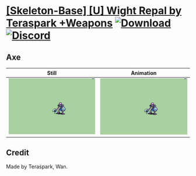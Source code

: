 # [\[Skeleton-Base\] \[U\] Wight Repal by Teraspark +Weapons](./) [![Download](https://img.shields.io/badge/Download--red?style=social&logo=github)](https://minhaskamal.github.io/DownGit/#/home?url=https://github.com/Klokinator/FE-Repo/tree/main/Battle%20Animations%2FMonsters%20-%20Basic%20Types%2F%5BSkeleton-Base%5D%20%5BU%5D%20Wight%20Repal%20by%20Teraspark%20%2BWeapons%2F3.%20Axe%20(Magic%20Ranged)) [![Discord](https://img.shields.io/badge/Discord--blue?style=social&logo=discord)](https://discord.gg/C7VNGnyTPA)

## Axe

| Still | Animation |
| :---: | :-------: |
| ![Axe still](./Axe_000.png) | ![Axe](./Axe.gif) |

## Credit

Made by Teraspark, Wan.
